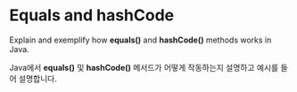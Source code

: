 # Equals and hashCode

Explain and exemplify how **equals()** and **hashCode()** methods works in Java.

Java에서 **equals()** 및 **hashCode()** 메서드가 어떻게 작동하는지 설명하고 예시를 들어 설명합니다.
